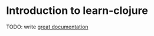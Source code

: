 # Introduction to learn-clojure

TODO: write [great documentation](https://jacobian.org/writing/what-to-write/)
